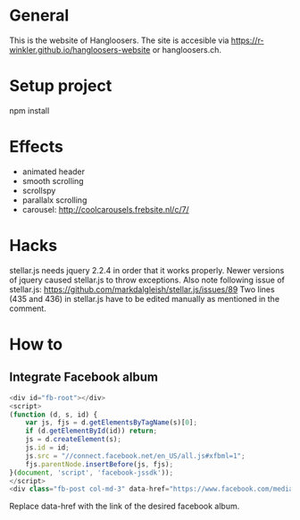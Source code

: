 # General

This is the website of Hangloosers. The site is accesible via https://r-winkler.github.io/hangloosers-website or hangloosers.ch.

# Setup project

npm install

# Effects

* animated header
* smooth scrolling
* scrollspy
* parallalx scrolling
* carousel: http://coolcarousels.frebsite.nl/c/7/

# Hacks

stellar.js needs jquery 2.2.4 in order that it works properly. Newer versions of jquery caused stellar.js to throw exceptions. Also note following issue of stellar.js: https://github.com/markdalgleish/stellar.js/issues/89 Two lines (435 and 436) in stellar.js have to be edited manually as mentioned in the comment. 


# How to

## Integrate Facebook album

```javascript
<div id="fb-root"></div>
<script>
(function (d, s, id) {
    var js, fjs = d.getElementsByTagName(s)[0];
    if (d.getElementById(id)) return;
    js = d.createElement(s);
    js.id = id;
    js.src = "//connect.facebook.net/en_US/all.js#xfbml=1";
    fjs.parentNode.insertBefore(js, fjs);
}(document, 'script', 'facebook-jssdk'));
</script>
<div class="fb-post col-md-3" data-href="https://www.facebook.com/media/set/?set=a.1714099655517991.1073741839.1591625684432056&type=1&l=ecc9889222"></div>
```

Replace data-href with the link of the desired facebook album.